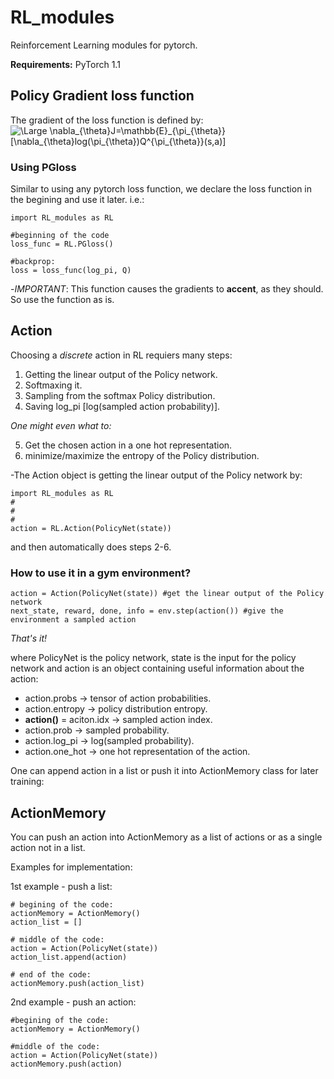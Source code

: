 # RL_modules
Reinforcement Learning modules for pytorch.

**Requirements:**
PyTorch 1.1

## Policy Gradient loss function
The gradient of the loss function is defined by:
<img src="https://latex.codecogs.com/svg.latex?\Large&space;\nabla_{\theta}J=\mathbb{E}_{\pi_{\theta}}[\nabla_{\theta}log(\pi_{\theta})Q^{\pi_{\theta}}(s,a)]" title="\Large \nabla_{\theta}J=\mathbb{E}_{\pi_{\theta}}[\nabla_{\theta}log(\pi_{\theta})Q^{\pi_{\theta}}(s,a)]" />

### Using PGloss

Similar to using any pytorch loss function, we declare the loss function in the begining and use it later. i.e.:
```
import RL_modules as RL

#beginning of the code
loss_func = RL.PGloss()

#backprop:
loss = loss_func(log_pi, Q)
```

-_IMPORTANT_: This function causes the gradients to **accent**, as they should. So use the function as is.


## Action

Choosing a *discrete* action in RL requiers many steps:
1. Getting  the linear output of the Policy network.
2. Softmaxing it.
3. Sampling from the softmax Policy distribution.
4. Saving log_pi [log(sampled action probability)].

*One might even what to:*

5. Get the chosen action in a one hot representation.
6. minimize/maximize the entropy of the Policy distribution.

-The Action object is getting the linear output of the Policy network by:
```
import RL_modules as RL
#
#
#
action = RL.Action(PolicyNet(state))
```
and then automatically does steps 2-6.


### How to use it in a gym environment?
```
action = Action(PolicyNet(state)) #get the linear output of the Policy network
next_state, reward, done, info = env.step(action()) #give the environment a sampled action
```
*That's it!*

where PolicyNet is the policy network, state is the input for the policy network and
action is an object containing useful information about the action:
- action.probs -> tensor of action probabilities.
- action.entropy -> policy distribution entropy.
- **action()** = aciton.idx -> sampled action index.
- action.prob -> sampled probability.
- action.log_pi -> log(sampled probability).
- action.one_hot -> one hot representation of the action.

One can append action in a list or push it into ActionMemory class for later training:

## ActionMemory

You can push an action into ActionMemory as a list of actions or as a single action not in a list.

Examples for implementation:

1st example - push a list:
```
# begining of the code:
actionMemory = ActionMemory()
action_list = []

# middle of the code:
action = Action(PolicyNet(state))
action_list.append(action)

# end of the code:
actionMemory.push(action_list)
```

2nd example - push an action:
```
#begining of the code:
actionMemory = ActionMemory()

#middle of the code:
action = Action(PolicyNet(state))
actionMemory.push(action)
```

